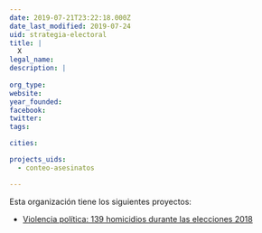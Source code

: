 ```yaml
---
date: 2019-07-21T23:22:18.000Z
date_last_modified: 2019-07-24
uid: strategia-electoral
title: |
  X
legal_name: 
description: |
  
org_type: 
website: 
year_founded: 
facebook: 
twitter: 
tags:

cities: 

projects_uids:
  - conteo-asesinatos

---
```


Esta organización tiene los siguientes proyectos:

- [Violencia política: 139 homicidios durante las elecciones 2018](/proyectos/conteo-asesinatos)
